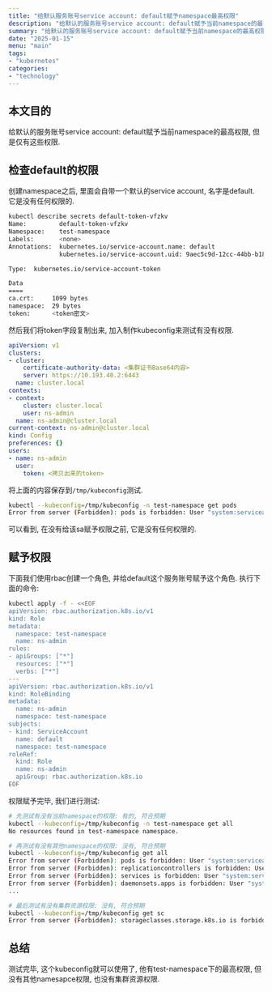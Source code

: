 ```yaml
---
title: "给默认服务账号service account: default赋予namespace最高权限"
description: "给默认的服务账号service account: default赋予当前namespace的最高权限, 但是仅有这些权限.创建namespace之后, 里面会自带一个默认的service account, 名字是default.  它是没有任何权限的.Error from server (Forbidden): pods is forbidden: User system:serviceaccount:test-namespace:default cannot list resource pods in API group  in the namespace default Error from server (Forbidden): storageclasses.storage.k8s.io is forbidden: User system:serviceaccount:test-namespace:default cannot list resource storageclasses in API group storage.k8s.io at the cluster scope"
summary: "给默认的服务账号service account: default赋予当前namespace的最高权限, 但是仅有这些权限.创建namespace之后, 里面会自带一个默认的service account, 名字是default.  它是没有任何权限的.Error from server (Forbidden): pods is forbidden: User system:serviceaccount:test-namespace:default cannot list resource pods in API group  in the namespace default Error from server (Forbidden): storageclasses.storage.k8s.io is forbidden: User system:serviceaccount:test-namespace:default cannot list resource storageclasses in API group storage.k8s.io at the cluster scope"
date: "2025-01-15"
menu: "main"
tags:
- "kubernetes"
categories:
- "technology"
---
```


## 本文目的

给默认的服务账号service account: default赋予当前namespace的最高权限, 但是仅有这些权限.

## 检查default的权限

创建namespace之后, 里面会自带一个默认的service account, 名字是default.  
它是没有任何权限的.

```sh
kubectl describe secrets default-token-vfzkv
Name:         default-token-vfzkv
Namespace:    test-namespace
Labels:       <none>
Annotations:  kubernetes.io/service-account.name: default
              kubernetes.io/service-account.uid: 9aec5c9d-12cc-44bb-b18d-70874ad6302b

Type:  kubernetes.io/service-account-token

Data
====
ca.crt:     1099 bytes
namespace:  29 bytes
token:      <token密文>
```

然后我们将token字段复制出来, 加入制作kubeconfig来测试有没有权限.

```yaml
apiVersion: v1
clusters:
- cluster:
    certificate-authority-data: <集群证书Base64内容>
    server: https://10.193.40.2:6443
  name: cluster.local
contexts:
- context:
    cluster: cluster.local
    user: ns-admin
  name: ns-admin@cluster.local
current-context: ns-admin@cluster.local
kind: Config
preferences: {}
users:
- name: ns-admin
  user:
    token: <拷贝出来的token>
```

将上面的内容保存到`/tmp/kubeconfig`测试.

```sh
kubectl --kubeconfig=/tmp/kubeconfig -n test-namespace get pods
Error from server (Forbidden): pods is forbidden: User "system:serviceaccount:test-namespace:default" cannot list resource "pods" in API group "" in the namespace "test-namespace"
```

可以看到, 在没有给该sa赋予权限之前, 它是没有任何权限的.

## 赋予权限

下面我们使用rbac创建一个角色, 并给default这个服务账号赋予这个角色. 执行下面的命令:

```sh
kubectl apply -f - <<EOF
apiVersion: rbac.authorization.k8s.io/v1
kind: Role
metadata:
  namespace: test-namespace
  name: ns-admin
rules:
- apiGroups: ["*"]
  resources: ["*"]
  verbs: ["*"]
---
apiVersion: rbac.authorization.k8s.io/v1
kind: RoleBinding
metadata:
  name: ns-admin
  namespace: test-namespace
subjects:
- kind: ServiceAccount
  name: default
  namespace: test-namespace
roleRef:
  kind: Role
  name: ns-admin
  apiGroup: rbac.authorization.k8s.io
EOF
```

权限赋予完毕, 我们进行测试:

```sh
# 先测试有没有当前namespace的权限: 有的, 符合预期
kubectl --kubeconfig=/tmp/kubeconfig -n test-namespace get all
No resources found in test-namespace namespace.

# 再测试有没有其他namespace的权限: 没有, 符合预期
kubectl --kubeconfig=/tmp/kubeconfig get all
Error from server (Forbidden): pods is forbidden: User "system:serviceaccount:test-namespace:default" cannot list resource "pods" in API group "" in the namespace "default"
Error from server (Forbidden): replicationcontrollers is forbidden: User "system:serviceaccount:test-namespace:default" cannot list resource "replicationcontrollers" in API group "" in the namespace "default"
Error from server (Forbidden): services is forbidden: User "system:serviceaccount:test-namespace:default" cannot list resource "services" in API group "" in the namespace "default"
Error from server (Forbidden): daemonsets.apps is forbidden: User "system:serviceaccount:test-namespace:default" cannot list resource "daemonsets" in API group "apps" in the namespace "default"
...

# 最后测试有没有集群资源权限: 没有, 符合预期
kubectl --kubeconfig=/tmp/kubeconfig get sc
Error from server (Forbidden): storageclasses.storage.k8s.io is forbidden: User "system:serviceaccount:test-namespace:default" cannot list resource "storageclasses" in API group "storage.k8s.io" at the cluster scope
```

## 总结

测试完毕, 这个kubeconfig就可以使用了, 他有test-namespace下的最高权限, 但没有其他namesapce权限, 也没有集群资源权限.
